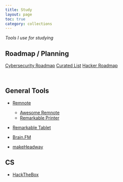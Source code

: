 ```yaml
---
title: Study
layout: page
toc: true
category: collections
---
```


*Tools I use for studying*

## Roadmap / Planning

[Cybersecurity Roadmap](https://github.com/carlcastanas/Cybersecurity-Roadmap)
[Curated List](https://github.com/dipakkr/A-to-Z-Resources-for-Students)
[Hacker Roadmap](https://github.com/sundowndev/hacker-roadmap)

<br>

## General Tools

- [Remnote](https://remnote.com)
    - [Awesome Remnote](https://github.com/hannesfrank/awesome-remnote)
    - [Remarkable Printer](https://github.com/Evidlo/remarkable_printer)

- [Remarkable Tablet](https://remarkable.com)

- [Brain.FM](https://brain.fm)

- [makeHeadway](https://makeheadway.com/)

## CS

- [HackTheBox](https://www.hackthebox.com/)

